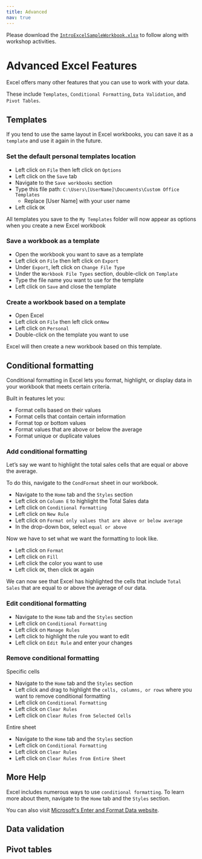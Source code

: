 ```yaml
---
title: Advanced
nav: true
---
```

Please download the <a href="images/IntroExcelSampleWorkbook.xlsx" target="_blank">`IntroExcelSampleWorkbook.xlsx`</a> to follow along with workshop activities.

# Advanced Excel Features

Excel offers many other features that you can use to work with your data.

These include `Templates`, `Conditional Formatting`, `Data Validation`, and `Pivot Tables`.

## Templates

If you tend to use the same layout in Excel workbooks, you can save it as a `template` and use it again in the future.

### Set the default personal templates location
* Left click on `File` then left click on `Options`
* Left click on the `Save` tab
* Navigate to the `Save workbooks` section
* Type this file path: `C:\Users\[UserName]\Documents\Custom Office Templates`
  * Replace [User Name] with your user name
* Left click `OK`

All templates you save to the `My Templates` folder will now appear as options when you create a new Excel workbook

### Save a workbook as a template
* Open the workbook you want to save as a template
* Left click on `File` then left click on `Export`
* Under `Export`, left click on `Change File Type`
* Under the `Workbook File Types` section, double-click on `Template`
* Type the file name you want to use for the template
* Left click on `Save` and close the template

### Create a workbook based on a template
* Open Excel
* Left click on `File` then left click on`New`
* Left click on `Personal`
* Double-click on the template you want to use

Excel will then create a new workbook based on this template.

## Conditional formatting

Conditional formatting in Excel lets you format, highlight, or display data in your workbook that meets certain criteria.

Built in features let you:
* Format cells based on their values
* Format cells that contain certain information
* Format top or bottom values
* Format values that are above or below the average
* Format unique or duplicate values

### Add conditional formatting

Let’s say we want to highlight the total sales cells that are equal or above the average.

To do this, navigate to the `CondFormat` sheet in our workbook.
* Navigate to the `Home` tab and the `Styles` section
* Left click on `Column E` to highlight the Total Sales data
* Left click on `Conditional Formatting`
* Left click on `New Rule`
* Left click on `Format only values that are above or below average`
* In the drop-down box, select `equal or above`

Now we have to set what we want the formatting to look like.
* Left click on `Format`
* Left click on `Fill`
* Left click the color you want to use
* Left click `OK`, then click `OK` again

We can now see that Excel has highlighted the cells that include `Total Sales` that are equal to or above the average of our data.

### Edit conditional formatting
* Navigate to the `Home` tab and the `Styles` section
* Left click on `Conditional Formatting`
* Left click on `Manage Rules`
* Left click to highlight the rule you want to edit
* Left click on `Edit Rule` and enter your changes

### Remove conditional formatting

Specific cells
* Navigate to the `Home` tab and the `Styles` section
* Left click and drag to highlight the `cells, columns, or rows` where you want to remove conditional formatting
* Left click on `Conditional Formatting`
* Left click on `Clear Rules` 
* Left click on `Clear Rules from Selected Cells`

Entire sheet
* Navigate to the `Home` tab and the `Styles` section
* Left click on `Conditional Formatting`
* Left click on `Clear Rules` 
* Left click on `Clear Rules from Entire Sheet`

## More Help
Excel includes numerous ways to use `conditional formatting`. To learn more about them, navigate to the `Home` tab and the `Styles` section. 

You can also visit <a href="https://support.office.com/en-us/article/Enter-and-format-data-fef13169-0a84-4b92-a5ab-d856b0d7c1f7#ID0EAABAAA=Conditional_formatting" target="_blank">Microsoft's Enter and Format Data website</a>.

## Data validation


## Pivot tables